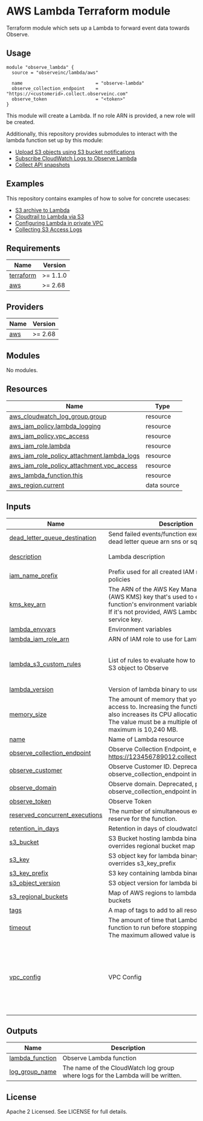 # AWS Lambda Terraform module

Terraform module which sets up a Lambda to forward event data towards Observe.

## Usage

```hcl
module "observe_lambda" {
  source = "observeinc/lambda/aws"

  name                           = "observe-lambda"
  observe_collection_endpoint    = "https://<customerid>.collect.observeinc.com"
  observe_token                  = "<token>"
}
```

This module will create a Lambda. If no role ARN is provided, a new role will be created.

Additionally, this repository provides submodules to interact with the lambda function set up by this module:

* [Upload S3 objects using S3 bucket notifications](https://github.com/observeinc/terraform-aws-lambda/tree/main/modules/s3_bucket_subscription)
* [Subscribe CloudWatch Logs to Observe Lambda](https://github.com/observeinc/terraform-aws-lambda/tree/main/modules/cloudwatch_logs_subscription)
* [Collect API snapshots](https://github.com/observeinc/terraform-aws-lambda/tree/main/snapshot)

## Examples

This repository contains examples of how to solve for concrete usecases:

* [S3 archive to Lambda](https://github.com/observeinc/terraform-aws-lambda/tree/main/examples/s3_bucket)
* [Cloudtrail to Lambda via S3](https://github.com/observeinc/terraform-aws-lambda/tree/main/examples/cloudtrail)
* [Configuring Lambda in private VPC](https://github.com/observeinc/terraform-aws-lambda/tree/main/examples/vpc_config)
* [Collecting S3 Access Logs](https://github.com/observeinc/terraform-aws-lambda/tree/main/examples/s3_access_logs)

<!-- BEGINNING OF PRE-COMMIT-TERRAFORM DOCS HOOK -->
## Requirements

| Name | Version |
|------|---------|
| <a name="requirement_terraform"></a> [terraform](#requirement\_terraform) | >= 1.1.0 |
| <a name="requirement_aws"></a> [aws](#requirement\_aws) | >= 2.68 |

## Providers

| Name | Version |
|------|---------|
| <a name="provider_aws"></a> [aws](#provider\_aws) | >= 2.68 |

## Modules

No modules.

## Resources

| Name | Type |
|------|------|
| [aws_cloudwatch_log_group.group](https://registry.terraform.io/providers/hashicorp/aws/latest/docs/resources/cloudwatch_log_group) | resource |
| [aws_iam_policy.lambda_logging](https://registry.terraform.io/providers/hashicorp/aws/latest/docs/resources/iam_policy) | resource |
| [aws_iam_policy.vpc_access](https://registry.terraform.io/providers/hashicorp/aws/latest/docs/resources/iam_policy) | resource |
| [aws_iam_role.lambda](https://registry.terraform.io/providers/hashicorp/aws/latest/docs/resources/iam_role) | resource |
| [aws_iam_role_policy_attachment.lambda_logs](https://registry.terraform.io/providers/hashicorp/aws/latest/docs/resources/iam_role_policy_attachment) | resource |
| [aws_iam_role_policy_attachment.vpc_access](https://registry.terraform.io/providers/hashicorp/aws/latest/docs/resources/iam_role_policy_attachment) | resource |
| [aws_lambda_function.this](https://registry.terraform.io/providers/hashicorp/aws/latest/docs/resources/lambda_function) | resource |
| [aws_region.current](https://registry.terraform.io/providers/hashicorp/aws/latest/docs/data-sources/region) | data source |

## Inputs

| Name | Description | Type | Default | Required |
|------|-------------|------|---------|:--------:|
| <a name="input_dead_letter_queue_destination"></a> [dead\_letter\_queue\_destination](#input\_dead\_letter\_queue\_destination) | Send failed events/function executions to a dead letter queue arn sns or sqs | `string` | `null` | no |
| <a name="input_description"></a> [description](#input\_description) | Lambda description | `string` | `"Lambda function to forward events towards Observe"` | no |
| <a name="input_iam_name_prefix"></a> [iam\_name\_prefix](#input\_iam\_name\_prefix) | Prefix used for all created IAM roles and policies | `string` | `"observe-lambda-"` | no |
| <a name="input_kms_key_arn"></a> [kms\_key\_arn](#input\_kms\_key\_arn) | The ARN of the AWS Key Management Service (AWS KMS) key that's used to encrypt your function's environment variables.<br>If it's not provided, AWS Lambda uses a default service key. | `string` | `""` | no |
| <a name="input_lambda_envvars"></a> [lambda\_envvars](#input\_lambda\_envvars) | Environment variables | `map(any)` | `{}` | no |
| <a name="input_lambda_iam_role_arn"></a> [lambda\_iam\_role\_arn](#input\_lambda\_iam\_role\_arn) | ARN of IAM role to use for Lambda | `string` | `""` | no |
| <a name="input_lambda_s3_custom_rules"></a> [lambda\_s3\_custom\_rules](#input\_lambda\_s3\_custom\_rules) | List of rules to evaluate how to upload a given S3 object to Observe | <pre>list(object({<br>    pattern = string<br>    headers = map(string)<br>  }))</pre> | `[]` | no |
| <a name="input_lambda_version"></a> [lambda\_version](#input\_lambda\_version) | Version of lambda binary to use | `string` | `"arm64/latest"` | no |
| <a name="input_memory_size"></a> [memory\_size](#input\_memory\_size) | The amount of memory that your function has access to. Increasing the function's memory also increases its CPU allocation.<br>The value must be a multiple of 64 MB. The maximum is 10,240 MB. | `number` | `2048` | no |
| <a name="input_name"></a> [name](#input\_name) | Name of Lambda resource | `string` | n/a | yes |
| <a name="input_observe_collection_endpoint"></a> [observe\_collection\_endpoint](#input\_observe\_collection\_endpoint) | Observe Collection Endpoint, e.g https://123456789012.collect.observeinc.com | `string` | `null` | no |
| <a name="input_observe_customer"></a> [observe\_customer](#input\_observe\_customer) | Observe Customer ID. Deprecated, please use observe\_collection\_endpoint instead | `string` | `null` | no |
| <a name="input_observe_domain"></a> [observe\_domain](#input\_observe\_domain) | Observe domain. Deprecated, please use observe\_collection\_endpoint instead | `string` | `"observeinc.com"` | no |
| <a name="input_observe_token"></a> [observe\_token](#input\_observe\_token) | Observe Token | `string` | n/a | yes |
| <a name="input_reserved_concurrent_executions"></a> [reserved\_concurrent\_executions](#input\_reserved\_concurrent\_executions) | The number of simultaneous executions to reserve for the function. | `number` | `100` | no |
| <a name="input_retention_in_days"></a> [retention\_in\_days](#input\_retention\_in\_days) | Retention in days of cloudwatch log group | `number` | `14` | no |
| <a name="input_s3_bucket"></a> [s3\_bucket](#input\_s3\_bucket) | S3 Bucket hosting lambda binary. If provided, overrides regional bucket map | `string` | `""` | no |
| <a name="input_s3_key"></a> [s3\_key](#input\_s3\_key) | S3 object key for lambda binary. If provided, overrides s3\_key\_prefix | `string` | `""` | no |
| <a name="input_s3_key_prefix"></a> [s3\_key\_prefix](#input\_s3\_key\_prefix) | S3 key containing lambda binaries | `string` | `"lambda/observer"` | no |
| <a name="input_s3_object_version"></a> [s3\_object\_version](#input\_s3\_object\_version) | S3 object version for lambda binary | `string` | `""` | no |
| <a name="input_s3_regional_buckets"></a> [s3\_regional\_buckets](#input\_s3\_regional\_buckets) | Map of AWS regions to lambda hosting S3 buckets | `map(any)` | `{}` | no |
| <a name="input_tags"></a> [tags](#input\_tags) | A map of tags to add to all resources | `map(string)` | `{}` | no |
| <a name="input_timeout"></a> [timeout](#input\_timeout) | The amount of time that Lambda allows a function to run before stopping it.<br>The maximum allowed value is 900 seconds. | `number` | `120` | no |
| <a name="input_vpc_config"></a> [vpc\_config](#input\_vpc\_config) | VPC Config | <pre>object({<br>    security_groups = list(object({<br>      id = string<br>    }))<br>    subnets = list(object({<br>      arn = string<br>      id  = string<br>    }))<br>  })</pre> | `null` | no |

## Outputs

| Name | Description |
|------|-------------|
| <a name="output_lambda_function"></a> [lambda\_function](#output\_lambda\_function) | Observe Lambda function |
| <a name="output_log_group_name"></a> [log\_group\_name](#output\_log\_group\_name) | The name of the CloudWatch log group where logs for the Lambda will be written. |
<!-- END OF PRE-COMMIT-TERRAFORM DOCS HOOK -->

## License

Apache 2 Licensed. See LICENSE for full details.

